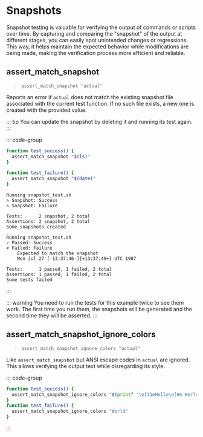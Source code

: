 # Snapshots

Snapshot testing is valuable for verifying the output of commands or scripts over time.
By capturing and comparing the "snapshot" of the output at different stages,
you can easily spot unintended changes or regressions.
This way, it helps maintain the expected behavior while modifications are being made,
making the verification process more efficient and reliable.

## assert_match_snapshot
> `assert_match_snapshot "actual"`

Reports an error if `actual` does not match the existing snapshot file associated with the current test function.
If no such file exists, a new one is created with the provided value.

::: tip
You can update the snapshot by deleting it and running its test again.
:::

::: code-group
```bash [Example]
function test_success() {
  assert_match_snapshot "$(ls)"
}

function test_failure() {
  assert_match_snapshot "$(date)"
}
```
```[First run]
Running snapshot_test.sh
✎ Snapshot: Success
✎ Snapshot: Failure

Tests:      2 snapshot, 2 total
Assertions: 2 snapshot, 2 total
Some snapshots created
```
```[Subsequent runs]
Running snapshot_test.sh
✓ Passed: Success
✗ Failed: Failure
    Expected to match the snapshot
    Mon Jul 27 [-13:37:46-]{+13:37:49+} UTC 1987

Tests:      1 passed, 1 failed, 2 total
Assertions: 1 passed, 1 failed, 2 total
Some tests failed
```
:::

::: warning
You need to run the tests for this example twice to see them work.
The first time you run them, the snapshots will be generated and the second time they will be asserted.
:::

## assert_match_snapshot_ignore_colors
> `assert_match_snapshot_ignore_colors "actual"`

Like `assert_match_snapshot` but ANSI escape codes in `actual` are ignored. This allows
verifying the output text while disregarding its style.

::: code-group
```bash [Example]
function test_success() {
  assert_match_snapshot_ignore_colors "$(printf '\e[31mHello\e[0m World!')"
}
function test_failure() {
  assert_match_snapshot_ignore_colors "World"
}
```
:::
